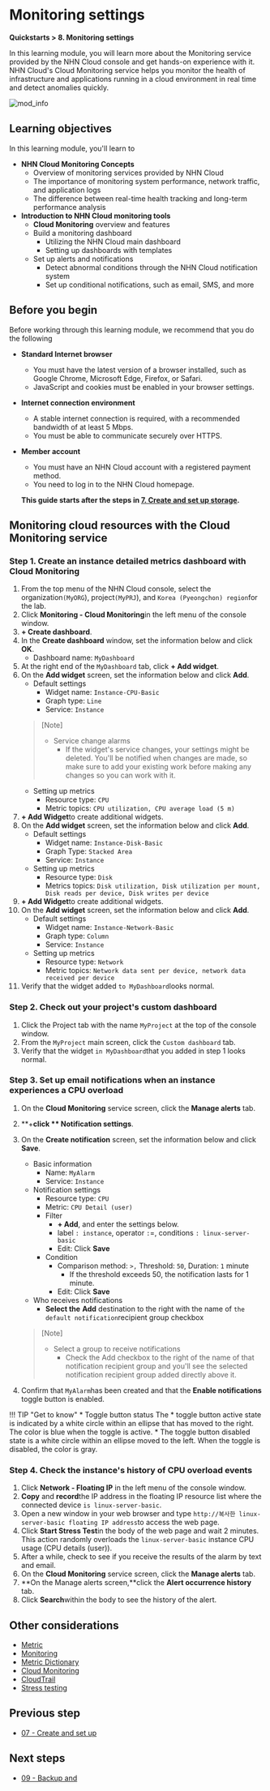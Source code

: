 # Monitoring settings
**Quickstarts > 8. Monitoring settings**

In this learning module, you will learn more about the Monitoring service provided by the NHN Cloud console and get hands-on experience with it. NHN Cloud's Cloud Monitoring service helps you monitor the health of infrastructure and applications running in a cloud environment in real time and detect anomalies quickly.

![mod_info](https://kr1-api-object-storage.nhncloudservice.com/v1/AUTH_2acdfabf4efe4efc8a04c00b348110c9/cdn_origin/prod_cloud_quickstarts/module_info/%EB%AA%A8%EB%8B%88%ED%84%B0%EB%A7%81%20%EC%84%A4%EC%A0%95.png)
## Learning objectives

In this learning module, you'll learn to

* **NHN Cloud Monitoring Concepts**
    * Overview of monitoring services provided by NHN Cloud
    * The importance of monitoring system performance, network traffic, and application logs
    * The difference between real-time health tracking and long-term performance analysis
* **Introduction to NHN Cloud monitoring tools**
    * **Cloud Monitoring** overview and features
    * Build a monitoring dashboard
        * Utilizing the NHN Cloud main dashboard
        * Setting up dashboards with templates
    * Set up alerts and notifications
        * Detect abnormal conditions through the NHN Cloud notification system
        * Set up conditional notifications, such as email, SMS, and more

## Before you begin

Before working through this learning module, we recommend that you do the following

* **Standard Internet browser**
    * You must have the latest version of a browser installed, such as Google Chrome, Microsoft Edge, Firefox, or Safari.
    * JavaScript and cookies must be enabled in your browser settings.
* **Internet connection environment**
    * A stable internet connection is required, with a recommended bandwidth of at least 5 Mbps.
    * You must be able to communicate securely over HTTPS.
* **Member account**
    * You must have an NHN Cloud account with a registered payment method.
    * You need to log in to the NHN Cloud homepage.

    **This guide starts after the steps in [7. Create and set up storage](https://docs.alpha-nhncloud.com/ko/quickstarts/ko/create-storage/).**

## Monitoring cloud resources with the Cloud Monitoring service

### Step 1. Create an instance detailed metrics dashboard with Cloud Monitoring

1. From the top menu of the NHN Cloud console, select the organization`(MyORG`), project`(MyPRJ`), and `Korea (Pyeongchon) region`for the lab.
2. Click **Monitoring - Cloud Monitoring**in the left menu of the console window.
3. **+ Create dashboard**.
4. In the **Create dashboard** window, set the information below and click **OK**.
    * Dashboard name: `MyDashboard`
5. At the right end of the `MyDashboard` tab, click **+ Add widget**.
6. On the **Add widget** screen, set the information below and click **Add**.
    * Default settings
        * Widget name: `Instance-CPU-Basic`
        * Graph type: `Line`
        * Service: `Instance`       
    > [Note]
    >
    > * Service change alarms
    >    * If the widget's service changes, your settings might be deleted. You'll be notified when changes are made, so make sure to add your existing work before making any changes so you can work with it.
    * Setting up metrics
        * Resource type: `CPU`
        * Metric topics: `CPU utilization, CPU average load (5 m)`
7. **+ Add Widget**to create additional widgets.
8. On the **Add widget** screen, set the information below and click **Add**.
    * Default settings
        * Widget name: `Instance-Disk-Basic`
        * Graph Type: `Stacked Area`
        * Service: `Instance`
    * Setting up metrics
        * Resource type: `Disk`
        * Metrics topics: `Disk utilization, Disk utilization per mount, Disk reads per device, Disk writes per device`
9. **+ Add Widget**to create additional widgets.
10. On the **Add widget** screen, set the information below and click **Add**.
    * Default settings
        * Widget name: `Instance-Network-Basic`
        * Graph type: `Column`
        * Service: `Instance`
    * Setting up metrics
        * Resource type: `Network`
        * Metric topics: `Network data sent per device, network data received per device`
11. Verify that the widget added `to MyDashboard`looks normal.

### Step 2. Check out your project's custom dashboard

1. Click the Project tab with the name `MyProject` at the top of the console window.
2. From the `MyProject` main screen, click the `Custom dashboard` tab.
3. Verify that the widget `in MyDashboard`that you added in step 1 looks normal.

### Step 3. Set up email notifications when an instance experiences a CPU overload

1. On the **Cloud Monitoring** service screen, click the **Manage alerts** tab.
2. **+**click ** Notification settings**.
3. On the **Create notification** screen, set the information below and click **Save**.
    * Basic information
        * Name: `MyAlarm`
        * Service: `Instance`
    * Notification settings
        * Resource type: `CPU`
        * Metric: `CPU Detail (user)`
        * Filter
            * **+ Add**, and enter the settings below.
            * label `: instance`, operator `:`=, conditions `: linux-server-basic`
            * Edit: Click **Save** 
        * Condition
            * Comparison method: `>,` Threshold: `50`, Duration: `1` minute
                * If the threshold exceeds 50, the notification lasts for 1 minute.
            * Edit: Click **Save** 
    * Who receives notifications
        * **Select the** **Add** destination to the right with the name of `the default notification`recipient group checkbox

    > [Note]
    >
    > * Select a group to receive notifications
    >    * Check the Add checkbox to the right of the name of that notification recipient group and you'll see the selected notification recipient group added directly above it.

4. Confirm that `MyAlarm`has been created and that the **Enable notifications** toggle button is enabled.

!!! TIP "Get to know"
\* Toggle button status
The * toggle button active state is indicated by a white circle within an ellipse that has moved to the right. The color is blue when the toggle is active.
\* The toggle button disabled state is a white circle within an ellipse moved to the left. When the toggle is disabled, the color is gray.


### Step 4. Check the instance's history of CPU overload events     

1. Click **Network - Floating IP** in the left menu of the console window.
2. **Copy** and **record**the IP address in the floating IP resource list where the connected device `is linux-server-basic`.
3. Open a new window in your web browser and type `http://복사한 linux-server-basic floating IP address`to access the web page.
4. Click **Start Stress Test**in the body of the web page and wait 2 minutes. This action randomly overloads the `linux-server-basic` instance CPU usage (CPU details (user)).
5. After a while, check to see if you receive the results of the alarm by text and email.
6. On the **Cloud Monitoring** service screen, click the **Manage alerts** tab.
7. **On the Manage alerts screen,**click the **Alert occurrence history** tab.
8. Click **Search**within the body to see the history of the alert.

## Other considerations

* [Metric](https://en.wikipedia.org/wiki/Metric_system)
* [Monitoring](https://en.wikipedia.org/wiki/System_monitor)
* [Metric Dictionary](https://docs.nhncloud.com/ko/Monitoring/Cloud%20Monitoring/ko/metric-dictionary/)
* [Cloud Monitoring](https://docs.nhncloud.com/ko/Monitoring/Cloud%20Monitoring/ko/overview/)
* [CloudTrail](https://docs.nhncloud.com/ko/Governance%20&%20Audit/CloudTrail/ko/overview/)
* [Stress testing](https://en.wikipedia.org/wiki/Stress_testing_(computing))

## Previous step

* [07 - Create and set up ](dooray://1387695619080878080/pages/3996521605058381185 "storagepublish")

## Next steps

* [09 - Backup and ](dooray://1387695619080878080/pages/3964687292478747156 "Recoverypublish")
